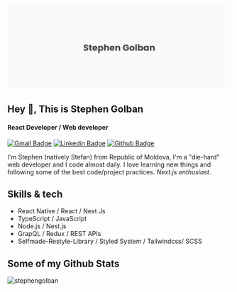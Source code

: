 ![Banner](https://github.com/stephen-golban/stephen-golban/blob/main/banner.png)

## Hey 👋, This is Stephen Golban
#### React Developer /  Web developer

[![Gmail Badge](https://img.shields.io/badge/-golban.stephen@gmail.com-c14438?style=flat&logo=Gmail&logoColor=white&link=mailto:golban.stephen@gmail.com)](mailto:golban.stephen@gmail.com) 
[![Linkedin Badge](https://img.shields.io/badge/-stephengolban-0072b1?style=flat&logo=Linkedin&logoColor=white&link=https://www.linkedin.com/in/stephengolban/)](https://www.linkedin.com/in/stephen-golban/) [![Github Badge](https://img.shields.io/badge/-stephengolban-grey?style=flat&logo=github&logoColor=white&link=https://github.com/stephen-golban/)](https://www.github.com/stephen-golban/) <p align='left'>I'm Stephen (natively Stefan) from Republic of Moldova, I'm a "die-hard" web developer and I code almost daily. I love learning new things and following some of the best code/project practices. *Next.js enthusiast*.</p>

## Skills & tech
* React Native / React / Next Js 
* TypeScript / JavaScript 
* Node.js / Nest.js
* GrapQL / Redux / REST APIs
* Selfmade-Restyle-Library / Styled System / Tailwindcss/ SCSS
## Some of my Github Stats
<p align=left> <img src=https://gpvc.arturio.dev/stephen-golban alt=stephengolban /> </p>
